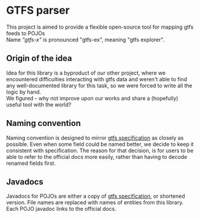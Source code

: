 # GTFS parser

This project is aimed to provide a flexible open-source tool for mapping gtfs feeds to POJOs \
Name *"gtfs-x"* is pronounced "gtfs-ex", meaning "gtfs explorer".

## Origin of the idea
Idea for this library is a byproduct of our other project, where we encountered difficulties interacting with gtfs data and weren't able to find any well-documented library for this task, so we were forced to write all the logic by hand. \
We figured - why not improve upon our works and share a (hopefully) useful tool with the world?

## Naming convention
Naming convention is designed to mirror [gtfs specification](https://gtfs.org/schedule/reference) as closely as possible. Even when some field could be named better, we decide to keep it consistent with specification.
The reason for that decision, is for users to be able to refer to the official docs more easily, rather than having to decode renamed fields first.

## Javadocs
Javadocs for POJOs are either a copy of [gtfs specification](https://gtfs.org/schedule/reference), or shortened version.
File names are replaced with names of entities from this library.
Each POJO javadoc links to the official docs.

